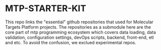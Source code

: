 # MTP-STARTER-KIT

This repo links the "essential" github repositories that used for Molecular Targets Platform projects. 
The repositories as a submodule here are the core part of mtp programming ecosystem which covers data loading, data validation, configuration settings, devOps scripts, backend, front-end, etl and etc. 
To avoid the confusion, we exclued experimental repos. 



